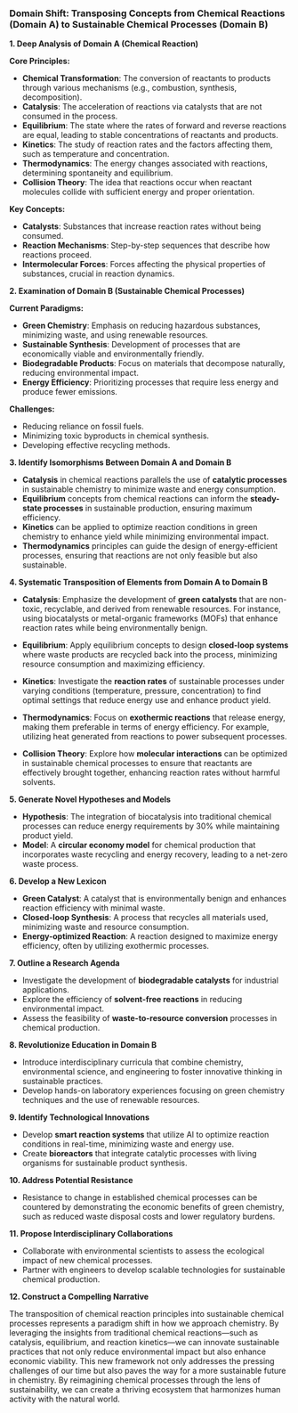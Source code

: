 ### Domain Shift: Transposing Concepts from Chemical Reactions (Domain A) to Sustainable Chemical Processes (Domain B)

**1. Deep Analysis of Domain A (Chemical Reaction)**

**Core Principles:**
- **Chemical Transformation**: The conversion of reactants to products through various mechanisms (e.g., combustion, synthesis, decomposition).
- **Catalysis**: The acceleration of reactions via catalysts that are not consumed in the process.
- **Equilibrium**: The state where the rates of forward and reverse reactions are equal, leading to stable concentrations of reactants and products.
- **Kinetics**: The study of reaction rates and the factors affecting them, such as temperature and concentration.
- **Thermodynamics**: The energy changes associated with reactions, determining spontaneity and equilibrium.
- **Collision Theory**: The idea that reactions occur when reactant molecules collide with sufficient energy and proper orientation.

**Key Concepts:**
- **Catalysts**: Substances that increase reaction rates without being consumed.
- **Reaction Mechanisms**: Step-by-step sequences that describe how reactions proceed.
- **Intermolecular Forces**: Forces affecting the physical properties of substances, crucial in reaction dynamics.

**2. Examination of Domain B (Sustainable Chemical Processes)**

**Current Paradigms:**
- **Green Chemistry**: Emphasis on reducing hazardous substances, minimizing waste, and using renewable resources.
- **Sustainable Synthesis**: Development of processes that are economically viable and environmentally friendly.
- **Biodegradable Products**: Focus on materials that decompose naturally, reducing environmental impact.
- **Energy Efficiency**: Prioritizing processes that require less energy and produce fewer emissions.

**Challenges:**
- Reducing reliance on fossil fuels.
- Minimizing toxic byproducts in chemical synthesis.
- Developing effective recycling methods.

**3. Identify Isomorphisms Between Domain A and Domain B**

- **Catalysis** in chemical reactions parallels the use of **catalytic processes** in sustainable chemistry to minimize waste and energy consumption.
- **Equilibrium** concepts from chemical reactions can inform the **steady-state processes** in sustainable production, ensuring maximum efficiency.
- **Kinetics** can be applied to optimize reaction conditions in green chemistry to enhance yield while minimizing environmental impact.
- **Thermodynamics** principles can guide the design of energy-efficient processes, ensuring that reactions are not only feasible but also sustainable.

**4. Systematic Transposition of Elements from Domain A to Domain B**

- **Catalysis**: Emphasize the development of **green catalysts** that are non-toxic, recyclable, and derived from renewable resources. For instance, using biocatalysts or metal-organic frameworks (MOFs) that enhance reaction rates while being environmentally benign.

- **Equilibrium**: Apply equilibrium concepts to design **closed-loop systems** where waste products are recycled back into the process, minimizing resource consumption and maximizing efficiency.

- **Kinetics**: Investigate the **reaction rates** of sustainable processes under varying conditions (temperature, pressure, concentration) to find optimal settings that reduce energy use and enhance product yield.

- **Thermodynamics**: Focus on **exothermic reactions** that release energy, making them preferable in terms of energy efficiency. For example, utilizing heat generated from reactions to power subsequent processes.

- **Collision Theory**: Explore how **molecular interactions** can be optimized in sustainable chemical processes to ensure that reactants are effectively brought together, enhancing reaction rates without harmful solvents.

**5. Generate Novel Hypotheses and Models**

- **Hypothesis**: The integration of biocatalysis into traditional chemical processes can reduce energy requirements by 30% while maintaining product yield.
- **Model**: A **circular economy model** for chemical production that incorporates waste recycling and energy recovery, leading to a net-zero waste process.

**6. Develop a New Lexicon**

- **Green Catalyst**: A catalyst that is environmentally benign and enhances reaction efficiency with minimal waste.
- **Closed-loop Synthesis**: A process that recycles all materials used, minimizing waste and resource consumption.
- **Energy-optimized Reaction**: A reaction designed to maximize energy efficiency, often by utilizing exothermic processes.

**7. Outline a Research Agenda**

- Investigate the development of **biodegradable catalysts** for industrial applications.
- Explore the efficiency of **solvent-free reactions** in reducing environmental impact.
- Assess the feasibility of **waste-to-resource conversion** processes in chemical production.

**8. Revolutionize Education in Domain B**

- Introduce interdisciplinary curricula that combine chemistry, environmental science, and engineering to foster innovative thinking in sustainable practices.
- Develop hands-on laboratory experiences focusing on green chemistry techniques and the use of renewable resources.

**9. Identify Technological Innovations**

- Develop **smart reaction systems** that utilize AI to optimize reaction conditions in real-time, minimizing waste and energy use.
- Create **bioreactors** that integrate catalytic processes with living organisms for sustainable product synthesis.

**10. Address Potential Resistance**

- Resistance to change in established chemical processes can be countered by demonstrating the economic benefits of green chemistry, such as reduced waste disposal costs and lower regulatory burdens.

**11. Propose Interdisciplinary Collaborations**

- Collaborate with environmental scientists to assess the ecological impact of new chemical processes.
- Partner with engineers to develop scalable technologies for sustainable chemical production.

**12. Construct a Compelling Narrative**

The transposition of chemical reaction principles into sustainable chemical processes represents a paradigm shift in how we approach chemistry. By leveraging the insights from traditional chemical reactions—such as catalysis, equilibrium, and reaction kinetics—we can innovate sustainable practices that not only reduce environmental impact but also enhance economic viability. This new framework not only addresses the pressing challenges of our time but also paves the way for a more sustainable future in chemistry. By reimagining chemical processes through the lens of sustainability, we can create a thriving ecosystem that harmonizes human activity with the natural world.